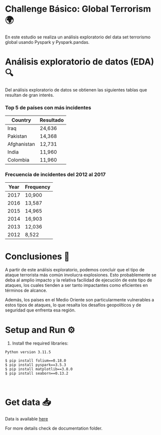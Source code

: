 # Challenge Básico: Global Terrorism 🌍

En este estudio se realiza un análisis exploratorio del data set terrorismo global usando Pyspark y Pyspark.pandas.

# Análisis exploratorio de datos (EDA) 🔍

Del análisis exploratorio de datos se obtienen las siguientes tablas que resultan de gran interés.


### Top 5 de países con más incidentes 

| Country                       | Resultado |
|-------------------------------|-----------|
| Iraq                          | 24,636    |
| Pakistan                      | 14,368    |
| Afghanistan                   | 12,731    |
| India                         | 11,960    |
| Colombia                      | 11,960    |


### Frecuencia de incidentes del 2012 al 2017

| Year             | Frequency          |
|------------------|--------------------|
| 2017             | 10,900             |
| 2016             | 13,587             |
| 2015             | 14,965             |
| 2014             | 16,903             |
| 2013             | 12,036             |
| 2012             | 8,522              |


# Conclusiones 📝

A partir de este análisis exploratorio, podemos concluir que el tipo de ataque terrorista más común involucra explosiones. Esto probablemente se deba al amplio impacto y la relativa facilidad de ejecución de este tipo de ataques, los cuales tienden a ser tanto impactantes como eficientes en términos de alcance.

Además, los países en el Medio Oriente son particularmente vulnerables a estos tipos de ataques, lo que resalta los desafíos geopolíticos y de seguridad que enfrenta esa región.

# Setup and Run ⚙️

1. Install the required libraries:
```shell
Python version 3.11.5

$ pip install folium==0.18.0
$ pip install pyspark==3.5.3
$ pip install matplotlib==3.8.0
$ pip install seaborn==0.13.2

  
```


# Get data 📥

Data is available [here](https://www.kaggle.com/datasets/START-UMD/gtd)

</details>For more details check de documentation folder.

